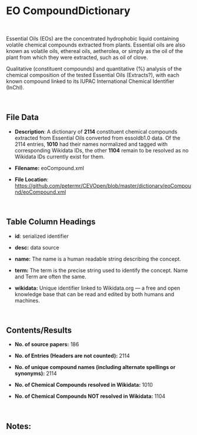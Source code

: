 **EO Compound​ Dictionary**
==========================

 

Essential Oils (EOs) are the concentrated hydrophobic liquid containing volatile
chemical compounds extracted from plants. Essential oils are also known as
volatile oils, ethereal oils, aetherolea, or simply as the oil of the plant from
which they were extracted, such as oil of clove.

Qualitative (constituent compounds) and quantitative (%) analysis of the
chemical composition of the tested Essential Oils (Extracts?), with each known
compound linked to its IUPAC International Chemical Identifier (InChI).

 

File Data
---------

-   **Description**: A dictionary of **2114** constituent chemical compounds
    extracted from Essential Oils converted from essoldb1.0 data. Of the 2114
    entries, **1010** had their names normalized and tagged with corresponding
    Wikidata IDs, the other **1104** remain to be resolved as no Wikidata IDs
    currently exist for them.

-   **Filename:** eoCompound.xml

-   **File Location**:
    <https://github.com/petermr/CEVOpen/blob/master/dictionary/eoCompound/eoCompound.xml>

 

Table Column Headings
---------------------

-   **id**: serialized identifier

-   **desc:** data source

-   **name:** The name is a human readable string describing the concept.

-   **term:** The term is the precise string used to identify the concept. Name
    and Term are often the same.

-   **wikidata:** Unique identifier linked to Wikidata.org — a free and open
    knowledge base that can be read and edited by both humans and machines.

 

Contents/Results
----------------

-   **No. of source papers:** 186

-   **No. of Entries (Headers are not counted):** 2114

-   **No. of unique compound names (including alternate spellings or
    synonyms):** 2114

-   **No. of Chemical Compounds resolved in Wikidata:** 1010

-   **No. of Chemical Compounds NOT resolved in Wikidata:** 1104

 

Notes:
------
